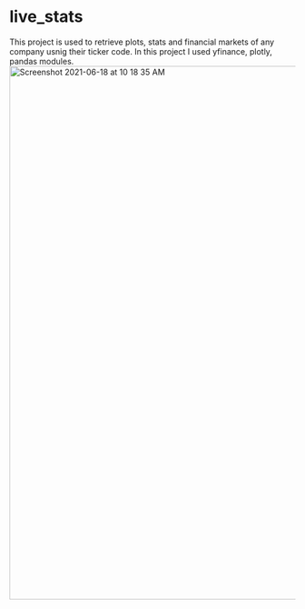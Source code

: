 # live_stats
This project is used to retrieve plots, stats and financial markets of any company usnig their ticker code. In this project I used yfinance, plotly, pandas modules.
<img width="939" alt="Screenshot 2021-06-18 at 10 18 35 AM" src="https://user-images.githubusercontent.com/51325938/122507845-9574fb00-d01e-11eb-8b5c-0494c6d950f8.png">
